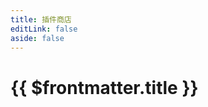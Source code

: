 ```yaml
---
title: 插件商店
editLink: false
aside: false
---
```


<script setup>
import { ref } from 'vue'
import PluginList from '../components/PluginList.vue'
// from '../components/test.json'
import {data} from '../static/plugins.json'
</script>

# {{ $frontmatter.title }}

<PluginList></PluginList>
